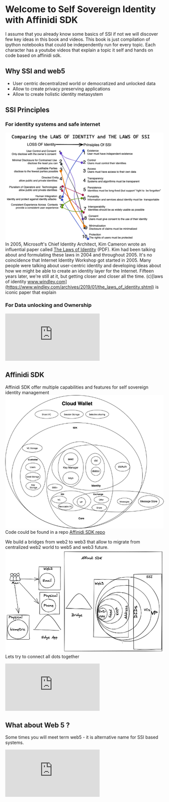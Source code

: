 # Welcome to Self Sovereign Identity with Affinidi SDK
I assume that you already know some basics of SSI if not we will discover few key ideas in this book and videos.
This book is just compilation of ipython notebooks that could be independently run for every topic. 
Each character has a youtube videos that explain a topic it self and hands on code based on affinidi sdk.
## Why SSI and web5
- User centric decentralized world or democratized and unlocked data
- Allow to create privacy preserving applications
- Allow to create holistic identity metasystem 
## SSI Principles 
### For identity systems and safe internet
![loos of identity](./images/laws-identity.png)
In 2005, Microsoft's Chief Identity Architect, Kim Cameron wrote an influential paper called [The Laws of Identity](https://www.identityblog.com/stories/2005/05/13/TheLawsOfIdentity.pdf) (PDF). Kim had been talking about and formulating these laws in 2004 and throughout 2005. It's no coincidence that Internet Identity Workshop got started in 2005. Many people were talking about user-centric identity and developing ideas about how we might be able to create an identity layer for the Internet. Fifteen years later, we're still at it, but getting closer and closer all the time. (c)[laws of identity www.windley.com](https://www.windley.com/archives/2019/01/the_laws_of_identity.shtml) is iconic paper that explain 
### For Data unlocking and Ownership

<div class="container16x9"><iframe src="https://www.youtube.com/embed/_2VRD9skrlc" class="responsive-iframe" title="YouTube video player" frameborder="0" allow="accelerometer; autoplay; clipboard-write; encrypted-media; gyroscope; picture-in-picture" allowfullscreen></iframe></div>

## Affinidi SDK
Affinidi SDK offer multiple capabilities and features for self sovereign identity management 
![](./images/Affinidisdk.drawio.png)
Code could be found in a repo [Affinidi SDK repo](https://github.com/affinidi/affinidi-core-sdk)

We build a bridges from web2 to web3 that allow to migrate from centralized web2 world to web5 and web3 future. 
![](./images/sdk-bridge.png)
Lets try to connect all dots together 
<div class="container16x9"><iframe src="https://www.youtube.com/embed/eH-1eNoFWzI" class="responsive-iframe" title="YouTube video player" frameborder="0" allow="accelerometer; autoplay; clipboard-write; encrypted-media; gyroscope; picture-in-picture" allowfullscreen></iframe></div>

## What about Web 5 ?
Some times you will meet term web5 - it is alternative name for SSI based systems.
<div class="container16x9"><iframe src="https://www.youtube.com/embed/WGrmyyewLFY" class="responsive-iframe" title="YouTube video player" frameborder="0" allow="accelerometer; autoplay; clipboard-write; encrypted-media; gyroscope; picture-in-picture" allowfullscreen></iframe></div>